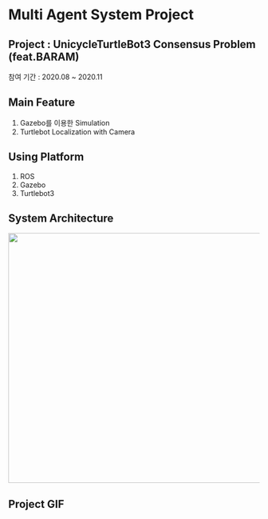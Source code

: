 #  Multi Agent System Project

## Project : UnicycleTurtleBot3 Consensus Problem (feat.BARAM)  
  
참여 기간 : 2020.08 ~ 2020.11

## Main Feature  
1. Gazebo를 이용한 Simulation
2. Turtlebot Localization with Camera
  
## Using Platform 
1. ROS
2. Gazebo
3. Turtlebot3
  
## System Architecture
<img src="https://user-images.githubusercontent.com/52377778/103460258-39603800-4d58-11eb-80c9-fb5eb60af130.PNG" width="800" height="500" />  

## Project GIF  
